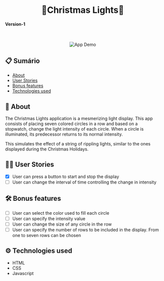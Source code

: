 <h1 align="center"> 🚧Christmas Lights🚧 </h1>
<h4>Version-1</h4></br>
<p align="center">
<img alt="App Demo" src="https://res.cloudinary.com/dl8ykwsem/image/upload/v1599672624/ChristmasLights_op970t.gif">
</p>

## 📋 Sumário
- [About](#-About)
- [User Stories](#-User-Stories)
- [Bonus features](#-Bonus-features)
- [Technologies used](#-Technologies-used)

## 📖 About
The Christmas Lights application is a mesmerizing light display.
This app consists of placing seven colored circles
in a row and based on a stopwatch, change the light intensity of each circle. When
a circle is illuminated, its predecessor returns to its normal intensity.

This simulates the effect of a string of rippling lights, similar to the ones
displayed during the Christmas Holidays.

## 🕵️‍♀️ User Stories

-   [x] User can press a button to start and stop the display
-   [ ] User can change the interval of time controlling the change in intensity

## 🛠️ Bonus features

-   [ ] User can select the color used to fill each circle
-   [ ] User can specify the intensity value
-   [ ] User can change the size of any circle in the row
-   [ ] User can specify the number of rows to be included in the display. From
        one to seven rows can be chosen
## ⚙️ Technologies used

- HTML
- CSS
- Javascript
